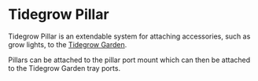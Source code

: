 # Tidegrow Pillar

Tidegrow Pillar is an extendable system for attaching accessories, such as grow lights, to the [Tidegrow Garden](https://github.com/tidegrow/garden/).

Pillars can be attached to the pillar port mount which can then be attached to the Tidegrow Garden tray ports.
